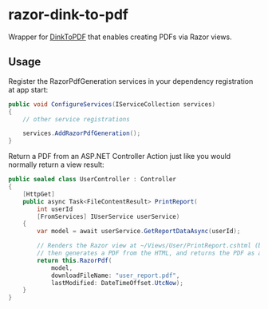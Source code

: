 # razor-dink-to-pdf

Wrapper for [DinkToPDF](https://github.com/rdvojmoc/DinkToPdf) that enables creating PDFs via Razor views.

## Usage

Register the RazorPdfGeneration services in your dependency registration at app start:

```csharp
public void ConfigureServices(IServiceCollection services)
{
	// other service registrations

	services.AddRazorPdfGeneration();
}
```

Return a PDF from an ASP.NET Controller Action just like you would normally return a view result:

```csharp
public sealed class UserController : Controller
{
	[HttpGet]
	public async Task<FileContentResult> PrintReport(
		int userId
		[FromServices] IUserService userService)
	{
		var model = await userService.GetReportDataAsync(userId);

		// Renders the Razor view at ~/Views/User/PrintReport.cshtml (by default),
		// then generates a PDF from the HTML, and returns the PDF as a FileContentResult
		return this.RazorPdf(
			model,
			downloadFileName: "user_report.pdf",
			lastModified: DateTimeOffset.UtcNow);
	}
}
```
